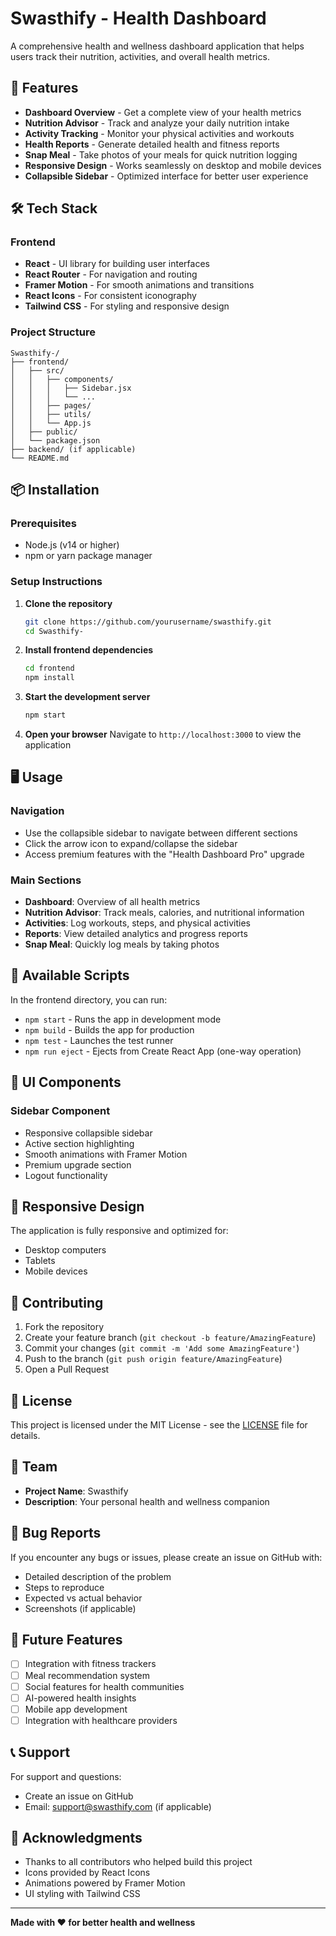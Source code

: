 # Swasthify - Health Dashboard

A comprehensive health and wellness dashboard application that helps users track their nutrition, activities, and overall health metrics.

## 🚀 Features

- **Dashboard Overview** - Get a complete view of your health metrics
- **Nutrition Advisor** - Track and analyze your daily nutrition intake
- **Activity Tracking** - Monitor your physical activities and workouts
- **Health Reports** - Generate detailed health and fitness reports
- **Snap Meal** - Take photos of your meals for quick nutrition logging
- **Responsive Design** - Works seamlessly on desktop and mobile devices
- **Collapsible Sidebar** - Optimized interface for better user experience

## 🛠️ Tech Stack

### Frontend
- **React** - UI library for building user interfaces
- **React Router** - For navigation and routing
- **Framer Motion** - For smooth animations and transitions
- **React Icons** - For consistent iconography
- **Tailwind CSS** - For styling and responsive design

### Project Structure
```
Swasthify-/
├── frontend/
│   ├── src/
│   │   ├── components/
│   │   │   ├── Sidebar.jsx
│   │   │   └── ...
│   │   ├── pages/
│   │   ├── utils/
│   │   └── App.js
│   ├── public/
│   └── package.json
├── backend/ (if applicable)
└── README.md
```

## 📦 Installation

### Prerequisites
- Node.js (v14 or higher)
- npm or yarn package manager

### Setup Instructions

1. **Clone the repository**
   ```bash
   git clone https://github.com/yourusername/swasthify.git
   cd Swasthify-
   ```

2. **Install frontend dependencies**
   ```bash
   cd frontend
   npm install
   ```

3. **Start the development server**
   ```bash
   npm start
   ```

4. **Open your browser**
   Navigate to `http://localhost:3000` to view the application

## 🖥️ Usage

### Navigation
- Use the collapsible sidebar to navigate between different sections
- Click the arrow icon to expand/collapse the sidebar
- Access premium features with the "Health Dashboard Pro" upgrade

### Main Sections
- **Dashboard**: Overview of all health metrics
- **Nutrition Advisor**: Track meals, calories, and nutritional information
- **Activities**: Log workouts, steps, and physical activities
- **Reports**: View detailed analytics and progress reports
- **Snap Meal**: Quickly log meals by taking photos

## 🔧 Available Scripts

In the frontend directory, you can run:

- `npm start` - Runs the app in development mode
- `npm build` - Builds the app for production
- `npm test` - Launches the test runner
- `npm run eject` - Ejects from Create React App (one-way operation)

## 🎨 UI Components

### Sidebar Component
- Responsive collapsible sidebar
- Active section highlighting
- Smooth animations with Framer Motion
- Premium upgrade section
- Logout functionality

## 📱 Responsive Design

The application is fully responsive and optimized for:
- Desktop computers
- Tablets
- Mobile devices

## 🤝 Contributing

1. Fork the repository
2. Create your feature branch (`git checkout -b feature/AmazingFeature`)
3. Commit your changes (`git commit -m 'Add some AmazingFeature'`)
4. Push to the branch (`git push origin feature/AmazingFeature`)
5. Open a Pull Request

## 📝 License

This project is licensed under the MIT License - see the [LICENSE](LICENSE) file for details.

## 👥 Team

- **Project Name**: Swasthify
- **Description**: Your personal health and wellness companion

## 🐛 Bug Reports

If you encounter any bugs or issues, please create an issue on GitHub with:
- Detailed description of the problem
- Steps to reproduce
- Expected vs actual behavior
- Screenshots (if applicable)

## 🔮 Future Features

- [ ] Integration with fitness trackers
- [ ] Meal recommendation system
- [ ] Social features for health communities
- [ ] AI-powered health insights
- [ ] Mobile app development
- [ ] Integration with healthcare providers

## 📞 Support

For support and questions:
- Create an issue on GitHub
- Email: support@swasthify.com (if applicable)

## 🙏 Acknowledgments

- Thanks to all contributors who helped build this project
- Icons provided by React Icons
- Animations powered by Framer Motion
- UI styling with Tailwind CSS

---

**Made with ❤️ for better health and wellness**
